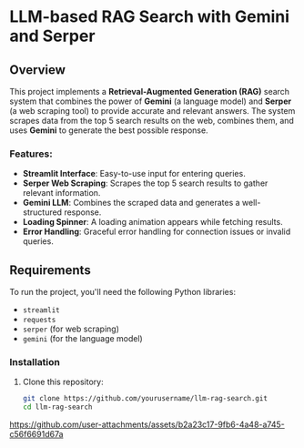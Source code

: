 # LLM-based RAG Search with Gemini and Serper

## Overview

This project implements a **Retrieval-Augmented Generation (RAG)** search system that combines the power of **Gemini** (a language model) and **Serper** (a web scraping tool) to provide accurate and relevant answers. The system scrapes data from the top 5 search results on the web, combines them, and uses **Gemini** to generate the best possible response.

### Features:
- **Streamlit Interface**: Easy-to-use input for entering queries.
- **Serper Web Scraping**: Scrapes the top 5 search results to gather relevant information.
- **Gemini LLM**: Combines the scraped data and generates a well-structured response.
- **Loading Spinner**: A loading animation appears while fetching results.
- **Error Handling**: Graceful error handling for connection issues or invalid queries.

## Requirements

To run the project, you'll need the following Python libraries:

- `streamlit`
- `requests`
- `serper` (for web scraping)
- `gemini` (for the language model)

### Installation

1. Clone this repository:
   ```bash
   git clone https://github.com/yourusername/llm-rag-search.git
   cd llm-rag-search


https://github.com/user-attachments/assets/b2a23c17-9fb6-4a48-a745-c56f6691d67a

